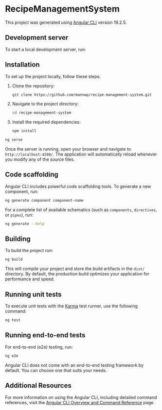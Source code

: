 # RecipeManagementSystem

This project was generated using [Angular CLI](https://github.com/angular/angular-cli) version 19.2.5.

## Development server

To start a local development server, run:

## Installation

To set up the project locally, follow these steps:

1. Clone the repository:

   ```bash
   git clone https://github.com/mannwp/recipe-management-system.git
   ```

2. Navigate to the project directory:

   ```bash
   cd recipe-management-system
   ```

3. Install the required dependencies:
   ```bash
   npm install
   ```

```bash
ng serve
```

Once the server is running, open your browser and navigate to `http://localhost:4200/`. The application will automatically reload whenever you modify any of the source files.

## Code scaffolding

Angular CLI includes powerful code scaffolding tools. To generate a new component, run:

```bash
ng generate component component-name
```

For a complete list of available schematics (such as `components`, `directives`, or `pipes`), run:

```bash
ng generate --help
```

## Building

To build the project run:

```bash
ng build
```

This will compile your project and store the build artifacts in the `dist/` directory. By default, the production build optimizes your application for performance and speed.

## Running unit tests

To execute unit tests with the [Karma](https://karma-runner.github.io) test runner, use the following command:

```bash
ng test
```

## Running end-to-end tests

For end-to-end (e2e) testing, run:

```bash
ng e2e
```

Angular CLI does not come with an end-to-end testing framework by default. You can choose one that suits your needs.

## Additional Resources

For more information on using the Angular CLI, including detailed command references, visit the [Angular CLI Overview and Command Reference](https://angular.dev/tools/cli) page.
